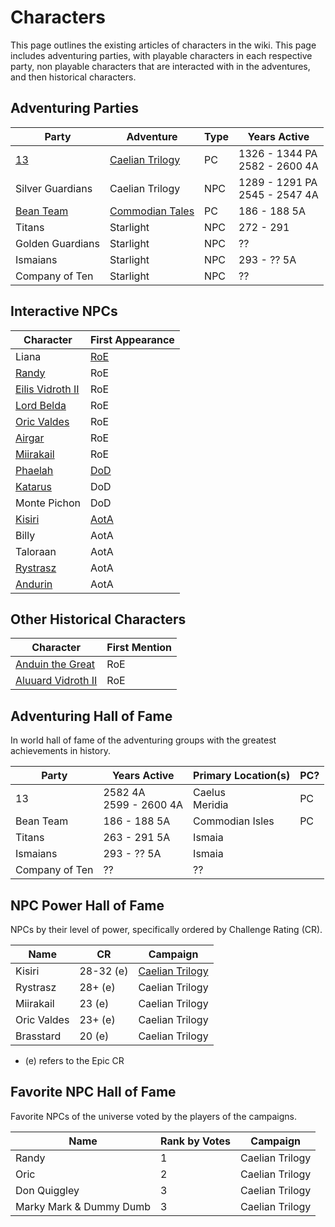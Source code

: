 # Characters

This page outlines the existing articles of characters in the wiki. This page includes adventuring parties, with playable characters in each respective party, non playable characters that are interacted with in the adventures, and then historical characters.

## Adventuring Parties

| Party | Adventure | Type | Years Active |
| - | - | - | - |
| [13](13/13.md) | [Caelian Trilogy](../Campaigns/caelian_trilogy.md) | PC | 1326 - 1344 PA<br>2582 - 2600 4A |
| Silver Guardians | Caelian Trilogy | NPC | 1289 - 1291 PA<br>2545 - 2547 4A |
| [Bean Team](bean_team/bean_team.md) | [Commodian Tales](../Campaigns/commodian_tales.md) | PC | 186 - 188 5A |
| Titans | Starlight | NPC | 272 - 291 |
| Golden Guardians | Starlight | NPC | ?? |
| Ismaians | Starlight | NPC | 293 - ?? 5A |
| Company of Ten | Starlight | NPC | ?? |

## Interactive NPCs

| Character | First Appearance |
| - | - |
| Liana [](TODO) | [RoE](../Campaigns/caelian_trilogy.md#rise-of-ebrihan) |
| [Randy](randy_randy.md) | RoE |
| [Eilis Vidroth II](eilis_vidroth.md) | RoE |
| [Lord Belda](saywin_belda.md) | RoE |
| [Oric Valdes](oric_valdes.md) | RoE |
| [Airgar](airgar.md) | RoE |
| [Miirakail](miirakail.md) | RoE |
| [Phaelah](phaelah.md) | [DoD](../Campaigns/caelian_trilogy.md#death-of-a-dragon) |
| [Katarus](katarus.md) | DoD |
| Monte Pichon [](TODO) | DoD |
| [Kisiri](kisiri.md) | [AotA](../Campaigns/caelian_trilogy.md#ascension-of-the-ancient) |
| Billy [](TODO) | AotA
| Taloraan [](TODO) | AotA |
| [Rystrasz](rystrasz.md) | AotA |
| [Andurin](andurin.md) | AotA |

## Other Historical Characters

| Character | First Mention |
| - | - |
| [Anduin the Great](anduin_the_great.md) | RoE |
| [Aluuard Vidroth II](aluuard_vidroth.md) | RoE |

## Adventuring Hall of Fame

In world hall of fame of the adventuring groups with the greatest achievements in history.

| Party | Years Active | Primary Location(s) | PC? |
| - | - | - | - |
| 13 | 2582 4A<br>2599 - 2600 4A | Caelus<br>Meridia | PC |
| Bean Team | 186 - 188 5A | Commodian Isles | PC |
| Titans | 263 - 291 5A | Ismaia |
| Ismaians | 293 - ?? 5A | Ismaia |
| Company of Ten | ?? | ?? |

## NPC Power Hall of Fame

NPCs by their level of power, specifically ordered by Challenge Rating (CR).

| Name | CR | Campaign |
| - | - | - |
| Kisiri | 28-32 (e) | [Caelian Trilogy](../Campaigns/caelian_trilogy.md) |
| Rystrasz | 28+ (e) | Caelian Trilogy |
| Miirakail | 23 (e) | Caelian Trilogy |
| Oric Valdes | 23+ (e) | Caelian Trilogy |
| Brasstard | 20 (e) | Caelian Trilogy |

* (e) refers to the Epic CR

## Favorite NPC Hall of Fame

Favorite NPCs of the universe voted by the players of the campaigns.

| Name | Rank by Votes | Campaign |
| - | - | - |
| Randy | 1 | Caelian Trilogy |
| Oric | 2 | Caelian Trilogy |
| Don Quiggley | 3 | Caelian Trilogy |
| Marky Mark & Dummy Dumb | 3 | Caelian Trilogy |
